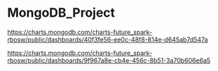 # MongoDB_Project

https://charts.mongodb.com/charts-future_spark-rbosw/public/dashboards/40f3fe56-ee0c-48f8-814e-d645ab7d547a

https://charts.mongodb.com/charts-future_spark-rbosw/public/dashboards/9f967a8e-cb4e-456c-8b51-3a70b606e6a5
